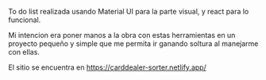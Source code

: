 To do list realizada usando Material UI para la parte visual, y react para lo funcional. 

Mi intencion era poner manos a la obra con estas herramientas en un proyecto pequeño y simple que me permita ir ganando soltura al manejarme con ellas.

El sitio se encuentra en https://carddealer-sorter.netlify.app/
